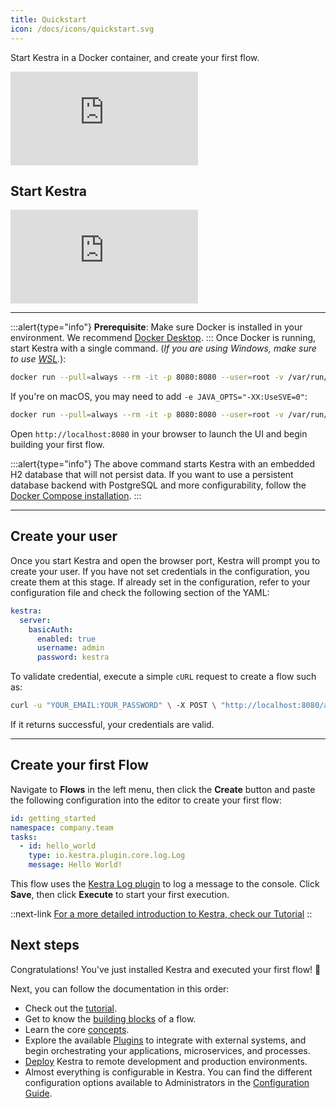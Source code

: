 ```yaml
---
title: Quickstart
icon: /docs/icons/quickstart.svg
---
```


Start Kestra in a Docker container, and create your first flow.

<div class="video-container">
  <iframe src="https://www.youtube.com/embed/3gS3-mu9GvU?si=ox_KahyFm9dSGJGG" title="YouTube video player" frameborder="0" allow="accelerometer; autoplay; clipboard-write; encrypted-media; gyroscope; picture-in-picture; web-share" referrerpolicy="strict-origin-when-cross-origin" allowfullscreen></iframe>
</div>

## Start Kestra

<div class="video-container">
  <iframe src="https://www.youtube.com/embed/kSGf8FZf7-Q?si=iMfRzj-6XB8GpRx1" title="YouTube video player" frameborder="0" allow="accelerometer; autoplay; clipboard-write; encrypted-media; gyroscope; picture-in-picture; web-share" referrerpolicy="strict-origin-when-cross-origin" allowfullscreen></iframe>
</div>

---

:::alert{type="info"}
**Prerequisite**: Make sure Docker is installed in your environment. We recommend [Docker Desktop](https://docs.docker.com/get-docker/).
:::
Once Docker is running, start Kestra with a single command. (*If you are using Windows, make sure to use [WSL](https://docs.docker.com/desktop/wsl/).*):

```bash
docker run --pull=always --rm -it -p 8080:8080 --user=root -v /var/run/docker.sock:/var/run/docker.sock -v /tmp:/tmp kestra/kestra:latest server local
```

If you're on macOS, you may need to add `-e JAVA_OPTS="-XX:UseSVE=0"`:

```bash
docker run --pull=always --rm -it -p 8080:8080 --user=root -v /var/run/docker.sock:/var/run/docker.sock -v /tmp:/tmp -e JAVA_OPTS="-XX:UseSVE=0" kestra/kestra:latest server local
```

Open `http://localhost:8080` in your browser to launch the UI and begin building your first flow.

:::alert{type="info"}
The above command starts Kestra with an embedded H2 database that will not persist data. If you want to use a persistent database backend with PostgreSQL and more configurability, follow the [Docker Compose installation](../02.installation/03.docker-compose.md).
:::

---

## Create your user

Once you start Kestra and open the browser port, Kestra will prompt you to create your user. If you have not set credentials in the configuration, you create them at this stage. If already set in the configuration, refer to your configuration file and check the following section of the YAML:

```yaml
kestra:
  server:
    basicAuth:
      enabled: true
      username: admin
      password: kestra
```

To validate credential, execute a simple `cURL` request to create a flow such as:

```bash
curl -u "YOUR_EMAIL:YOUR_PASSWORD" \ -X POST \ "http://localhost:8080/api/v1/executions/company.team/getting_started"
```

If it returns successful, your credentials are valid.

---

## Create your first Flow

Navigate to **Flows** in the left menu, then click the **Create** button and paste the following configuration into the editor to create your first flow:

```yaml
id: getting_started
namespace: company.team
tasks:
  - id: hello_world
    type: io.kestra.plugin.core.log.Log
    message: Hello World!
```

This flow uses the [Kestra Log plugin](/plugins/core/tasks/log/io.kestra.plugin.core.log.log) to log a message to the console. Click **Save**, then click **Execute** to start your first execution.


::next-link
[For a more detailed introduction to Kestra, check our Tutorial](../03.tutorial/index.md)
::


## Next steps

Congratulations! You've just installed Kestra and executed your first flow! :clap:

Next, you can follow the documentation in this order:
- Check out the [tutorial](../03.tutorial/index.md).
- Get to know the [building blocks](../04.workflow-components/index.md) of a flow.
- Learn the core [concepts](../05.concepts/index.md).
- Explore the available [Plugins](/plugins) to integrate with external systems, and begin orchestrating your applications, microservices, and processes.
- [Deploy](../09.administrator-guide/index.md) Kestra to remote development and production environments.
- Almost everything is configurable in Kestra. You can find the different configuration options available to Administrators in the [Configuration Guide](../configuration/index.md).
